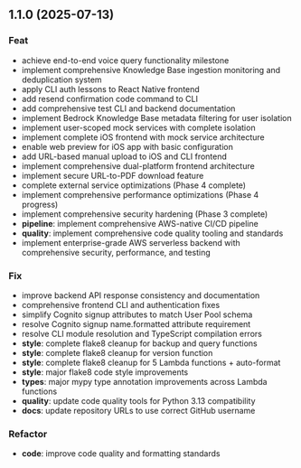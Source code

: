 ## 1.1.0 (2025-07-13)

### Feat

- achieve end-to-end voice query functionality milestone
- implement comprehensive Knowledge Base ingestion monitoring and deduplication
  system
- apply CLI auth lessons to React Native frontend
- add resend confirmation code command to CLI
- add comprehensive test CLI and backend documentation
- implement Bedrock Knowledge Base metadata filtering for user isolation
- implement user-scoped mock services with complete isolation
- implement complete iOS frontend with mock service architecture
- enable web preview for iOS app with basic configuration
- add URL-based manual upload to iOS and CLI frontend
- implement comprehensive dual-platform frontend architecture
- implement secure URL-to-PDF download feature
- complete external service optimizations (Phase 4 complete)
- implement comprehensive performance optimizations (Phase 4 progress)
- implement comprehensive security hardening (Phase 3 complete)
- **pipeline**: implement comprehensive AWS-native CI/CD pipeline
- **quality**: implement comprehensive code quality tooling and standards
- implement enterprise-grade AWS serverless backend with comprehensive security,
  performance, and testing

### Fix

- improve backend API response consistency and documentation
- comprehensive frontend CLI and authentication fixes
- simplify Cognito signup attributes to match User Pool schema
- resolve Cognito signup name.formatted attribute requirement
- resolve CLI module resolution and TypeScript compilation errors
- **style**: complete flake8 cleanup for backup and query functions
- **style**: complete flake8 cleanup for version function
- **style**: complete flake8 cleanup for 5 Lambda functions + auto-format
- **style**: major flake8 code style improvements
- **types**: major mypy type annotation improvements across Lambda functions
- **quality**: update code quality tools for Python 3.13 compatibility
- **docs**: update repository URLs to use correct GitHub username

### Refactor

- **code**: improve code quality and formatting standards
